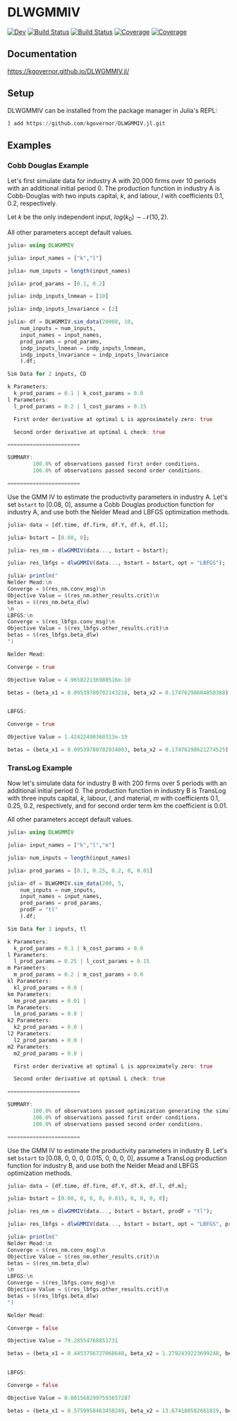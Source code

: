 # DLWGMMIV

[![Dev](https://img.shields.io/badge/docs-dev-blue.svg)](https://kgovernor.github.io/DLWGMMIV.jl/)
[![Build Status](https://travis-ci.com/kgovernor/DLWGMMIV.jl.svg?branch=master)](https://travis-ci.com/kgovernor/DLWGMMIV.jl)
[![Build Status](https://ci.appveyor.com/api/projects/status/github/kgovernor/DLWGMMIV.jl?svg=true)](https://ci.appveyor.com/project/kgovernor/DLWGMMIV-jl)
[![Coverage](https://codecov.io/gh/kgovernor/DLWGMMIV.jl/branch/master/graph/badge.svg)](https://codecov.io/gh/kgovernor/DLWGMMIV.jl)
[![Coverage](https://coveralls.io/repos/github/kgovernor/DLWGMMIV.jl/badge.svg?branch=master)](https://coveralls.io/github/kgovernor/DLWGMMIV.jl?branch=master)

## Documentation
https://kgovernor.github.io/DLWGMMIV.jl/

## Setup

DLWGMMIV can be installed from the package manager in Julia's REPL:

```julia
] add https://github.com/kgovernor/DLWGMMIV.jl.git
```

## Examples
### Cobb Douglas Example
Let's first simulate data for industry A with 20,000 firms over 10 periods with an additional initial period 0. The production function in industry A is Cobb-Douglas with two inputs capital, $k$, and labour, $l$ with coefficients 0.1, 0.2, respectively.

Let $k$ be the only independent input, $log(k_0) \sim \mathcal{N}(10, 2)$. 

All other parameters accept default values.

```julia
julia> using DLWGMMIV

julia> input_names = ["k","l"]

julia> num_inputs = length(input_names)

julia> prod_params = [0.1, 0.2]

julia> indp_inputs_lnmean = [10]

julia> indp_inputs_lnvariance = [2]

julia> df = DLWGMMIV.sim_data(20000, 10, 
    num_inputs = num_inputs,
    input_names = input_names, 
    prod_params = prod_params, 
    indp_inputs_lnmean = indp_inputs_lnmean, 
    indp_inputs_lnvariance = indp_inputs_lnvariance
    ).df;

Sim Data for 2 inputs, CD

k Parameters:
  k_prod_params = 0.1 | k_cost_params = 0.0
l Parameters:
  l_prod_params = 0.2 | l_cost_params = 0.15

  First order derivative at optimal L is approximately zero: true

  Second order derivative at optimal L check: true

=======================

SUMMARY:
        100.0% of observations passed first order conditions.
        100.0% of observations passed second order conditions.

=======================
```

Use the GMM IV to estimate the productivity parameters in industry A. Let's set `bstart` to [0.08, 0], assume a Cobb Douglas production function for industry A, and use both the Nelder Mead and LBFGS optimization methods. 

```julia
julia> data = [df.time, df.firm, df.Y, df.k, df.l];

julia> bstart = [0.08, 0];

julia> res_nm = dlwGMMIV(data..., bstart = bstart);

julia> res_lbfgs = dlwGMMIV(data..., bstart = bstart, opt = "LBFGS");

julia> println("
Nelder Mead:\n
Converge = $(res_nm.conv_msg)\n
Objective Value = $(res_nm.other_results.crit)\n
betas = $(res_nm.beta_dlw)
\n
LBFGS:\n
Converge = $(res_lbfgs.conv_msg)\n
Objective Value = $(res_lbfgs.other_results.crit)\n
betas = $(res_lbfgs.beta_dlw)
")

Nelder Mead:

Converge = true

Objective Value = 4.965822136980516e-10

betas = (beta_x1 = 0.09539780702143216, beta_x2 = 0.17476298604850368)


LBFGS:

Converge = true

Objective Value = 1.42422490360313e-19

betas = (beta_x1 = 0.09539780702934003, beta_x2 = 0.17476298621274525)
```

### TransLog Example
Now let's simulate data for industry B with 200 firms over 5 periods with an additional initial period 0. The production function in industry B is TransLog with three inputs capital, $k$, labour, $l$, and material, $m$ with coefficients 0.1, 0.25, 0.2, respectively, and for second order term $km$ the coefficient is 0.01.

All other parameters accept default values.

```julia
julia> using DLWGMMIV

julia> input_names = ["k","l","m"]

julia> num_inputs = length(input_names)

julia> prod_params = [0.1, 0.25, 0.2, 0, 0.01]

julia> df = DLWGMMIV.sim_data(200, 5, 
    num_inputs = num_inputs,
    input_names = input_names, 
    prod_params = prod_params,
    prodF = "tl" 
    ).df;

Sim Data for 3 inputs, tl

k Parameters:
  k_prod_params = 0.1 | k_cost_params = 0.0
l Parameters:
  l_prod_params = 0.25 | l_cost_params = 0.15
m Parameters:
  m_prod_params = 0.2 | m_cost_params = 0.0
kl Parameters:
  kl_prod_params = 0.0 |
km Parameters:
  km_prod_params = 0.01 |
lm Parameters:
  lm_prod_params = 0.0 |
k2 Parameters:
  k2_prod_params = 0.0 |
l2 Parameters:
  l2_prod_params = 0.0 |
m2 Parameters:
  m2_prod_params = 0.0 |

  First order derivative at optimal L is approximately zero: true

  Second order derivative at optimal L check: true

=======================

SUMMARY:
        100.0% of observations passed optimization generating the simulated data.
        100.0% of observations passed first order conditions.
        100.0% of observations passed second order conditions.

=======================
```

Use the GMM IV to estimate the productivity parameters in industry B. Let's set `bstart` to [0.08, 0, 0, 0, 0.015, 0, 0, 0, 0], assume a TransLog production function for industry B, and use both the Nelder Mead and LBFGS optimization methods. 

```julia
julia> data = [df.time, df.firm, df.Y, df.k, df.l, df.m];

julia> bstart = [0.08, 0, 0, 0, 0.015, 0, 0, 0, 0];

julia> res_nm = dlwGMMIV(data..., bstart = bstart, prodF = "tl");

julia> res_lbfgs = dlwGMMIV(data..., bstart = bstart, opt = "LBFGS", prodF = "tl");

julia> println("
Nelder Mead:\n
Converge = $(res_nm.conv_msg)\n
Objective Value = $(res_nm.other_results.crit)\n
betas = $(res_nm.beta_dlw)
\n
LBFGS:\n
Converge = $(res_lbfgs.conv_msg)\n
Objective Value = $(res_lbfgs.other_results.crit)\n
betas = $(res_lbfgs.beta_dlw)
")

Nelder Mead:

Converge = false

Objective Value = 79.28554768851731

betas = (beta_x1 = 0.4453756727068648, beta_x2 = 1.2792439223699248, beta_x3 = -0.5006920829608563, beta_x1x2 = -0.21300433972699703, beta_x1x3 = 0.19994522566063533, beta_x2x3 = 0.0881743447457756, beta_x12 = -0.05639552788752075, beta_x22 = 0.08837596941633362, beta_x32 = -0.14734946617896608)


LBFGS:

Converge = false

Objective Value = 0.0015682997593657287

betas = (beta_x1 = 0.5759958463450249, beta_x2 = 13.674180582661819, beta_x3 = -9.992663746360366, beta_x1x2 = 4.593764648836302, beta_x1x3 = -4.5375950132058565, beta_x2x3 = -1.7111532397047498, beta_x12 = 0.11862766042073726, beta_x22 = -7.3662414691120714, beta_x32 = 7.057850742289901)
```



